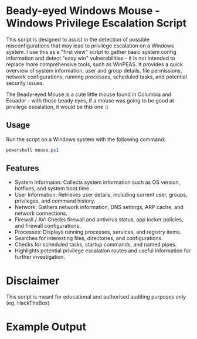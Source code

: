 # Beady-eyed Windows Mouse - Windows Privilege Escalation Script

This script is designed to assist in the detection of possible misconfigurations that may lead to privilege escalation on a Windows system. 
I use this as a "first view" script to gather basic system config information and detect "easy win" vulnerabilities - it is not intended to replace more comprehensive tools, such as WinPEAS.
It provides a quick overview of system information, user and group details, file permissions, network configurations, running processes, scheduled tasks, and potential security issues.

The Beady-eyed Mouse is a cute little mouse found in Columbia and Ecuador - with those beady eyes, if a mouse was going to be good at privilege esealation, it would be this one :)

## Usage

Run the script on a Windows system with the following command:

```powershell
powershell mouse.ps1
```
## Features

- System Informaion: Collects system information such as OS version, hotfixes, and system boot time.
- User Information: Retrieves user details, including current user, groups, privileges, and command history.
- Network: Gathers network information, DNS settings, ARP cache, and network connections.
- Firewall / AV: Checks firewall and antivirus status, app locker policies, and firewall configurations.
- Processes: Displays running processes, services, and registry items.
- Searches for interesting files, directories, and configurations.
- Checks for scheduled tasks, startup commands, and named pipes.
- Highlights potential privilege escalation routes and useful information for further investigation.


# Disclaimer
This script is meant for educational and authorised auditing purposes only (eg. HackTheBox)

# Example Output
